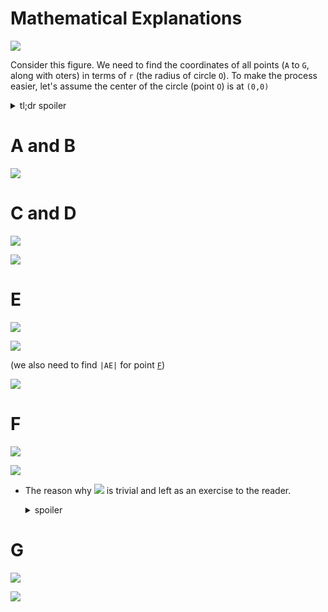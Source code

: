 # Mathematical Explanations
![](assets/light/o.svg)

Consider this figure. We need to find the coordinates of all points (`A` to `G`, along with oters) in terms of `r` (the radius of circle `O`). To make the process easier, let's assume the center of the circle (point `O`) is at `(0,0)`

<details>
    <summary>tl;dr spoiler</summary>

![](assets/light/vars.svg)
</details>

# A and B
![](assets/light/ab.svg)

# C and D
![](assets/light/BOC.svg)

![](assets/light/cd.svg)

# E
![](assets/light/AOM.svg)

![](assets/light/e.svg)

(we also need to find `|AE|` for point [`F`](#f))

![](assets/light/ae.svg)

# F
![](assets/light/AOF.svg)

![](assets/light/f.svg)

- The reason why ![](assets/light/triv.svg) is trivial and left as an exercise to the reader.
    <details><summary>spoiler</summary>

    ![](assets/light/trivial.svg)
    </details>

# G
![](assets/light/POG.svg)

![](assets/light/g.svg)
